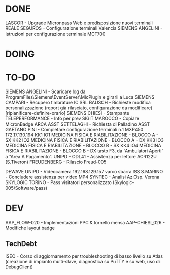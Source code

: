 # DONE
LASCOR - Upgrade Micronpass Web e predisposizione nuovi terminali
REALE SEGUROS - Configurazione terminali Valencia
SIEMENS ANGELINI - Istruzioni per configurazione terminale MCT700

# DOING


# TO-DO
SIEMENS ANGELINI - Scaricare log da ProgramFiles\Siemens\EventServer\MicPlugin e girarli a Luca
SIEMENS CAMPARI - Recupero timbrature
IC SRL BAUSCH - Richieste modifica personalizzazione (report già rilasciato, configurazione da modificare)
[ripianificare-definire-orario] SIEMENS CHIESI - Stampante
TELEPERFORMANCE - Info per prev
SIGIT MAROCCO - Copiare MicronBadge
ARCA ASST SETTELAGHI - Richiesta di Palladino
ASST GAETANO PINI - Completare configurazione terminali
    n.1 MXP450 172.17.130.194
        KK1 IO1     MEDICINA FISICA E RIABILITAZIONE - BLOCCO A - SX
        KK2 IO2     MEDICINA FISICA E RIABILITAZIONE - BLOCCO A - DX
        KK3 IO3     MEDICINA FISICA E RIABILITAZIONE - BLOCCO B - SX
        KK4 IO4     MEDICINA FISICA E RIABILITAZIONE - BLOCCO B - DX
    tasto F3,  da “Ambulatori Aperti” a “Area A Pagamento”.
UNIPD - ODL41 - Assistenza per lettore ACR122U (S.Tiveron)
FREUDENBERG - Rilascio Freud-005

DEWAVE
UNIPD - Videocamera 192.168.129.157 varco sbarra 
ISS S.MARINO - Concludere assistenza per video MP4 
SYNTEC - Analisi Az.Osp. Verona
SKYLOGIC TORINO - Pass visitatori personalizzato (Skylogic-005/Software/pass)

# DEV
AAP_FLOW-020 - Implementazioni PPC & tornello mensa
AAP-CHIESI_026 - Modifiche layout badge
## TechDebt
ISEO - Corso di aggiornamento per troubleshooting di basso livello su Atlas (creazione di impianto multi-slave, diagnostica su PuTTY e su web, uso di DebugClient)
